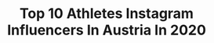 ---
title: Top 10 Athletes Instagram Influencers In Austria In 2020
description: >-
  Find top athletes Instagram influencers in Austria in 2020. Most popular hashtags: #grtcrew #kata #karate #motivation.
platform: Instagram
profiles:
  - username: "melamed_matan"
    fullname: >-
      MATAN MELAMED 🦍🌏
    location: "Austria"
    followers: 3016
    engagement: 2401
    commentsToLikes: 0.122842
    id: ck8wdepc7dqbq0j78ei7iqntg
    verified: false
    hashtags: "#calisthenics, #gymnastics, #gym, #gornation"
  - username: "tulyakova_d"
    fullname: >-
      DARIA
    location: "Austria"
    followers: 34152
    engagement: 1774
    commentsToLikes: 0.013362
    id: ck14kzgmbs3jy0i19t6dow856
    verified: false
    hashtags: "#athlete, #nationalcamp, #vacation, #nationalteam"
  - username: "alex.uhlig_fitness"
    fullname: >-
      Alexander Uhlig
    location: "Austria"
    followers: 8126
    engagement: 821
    commentsToLikes: 0.144772
    id: ck8t54kfn8qyg0j78fq6msev9
    verified: false
    hashtags: "#niemalsaufgeben, #fitnesslove, #kagran, #veinspoppin"
  - username: "stewy_mac3"
    fullname: >-
      Stewart McSweyn
    location: "Austria"
    followers: 13380
    engagement: 2370
    commentsToLikes: 0.020310
    id: ck5qbyszwo18y0i11lx1di94r
    verified: true
    hashtags: "#mtcrising, #roadtothefinal, #beansingit, #nohumanislimited"
  - username: "evanjrocha"
    fullname: >-
      Evan Rocha / Athlete / Creator
    location: "Austria"
    followers: 6996
    engagement: 1527
    commentsToLikes: 0.125798
    id: ck6ueujd8t6in0j71azf4u9mi
    verified: false
    hashtags: "#grt, #kaboomfullinquadrifflanded, #244, #grtcrew"
  - username: "mariaf1708"
    fullname: >-
      ▫️Maria Fursova▫️
    location: "Austria"
    followers: 6154
    engagement: 1430
    commentsToLikes: 0.016921
    id: ck137o9p2cjbs0i19qgp4t2hp
    verified: false
    hashtags: "#martialartsgirls, #dailymotivation, #salzburg, #nike"
  - username: "emmi.peltonen"
    fullname: >-
      Emmi Peltonen
    location: "Austria"
    followers: 12255
    engagement: 1667
    commentsToLikes: 0.011525
    id: ck5zw0p9v596o0i14daeklpvr
    verified: false
    hashtags: "#taitoluistelunsm2020, #excusethegloves"
  - username: "evamariabrem"
    fullname: >-
      EVA-MARIA Brem
    location: "Austria"
    followers: 76631
    engagement: 440
    commentsToLikes: 0.005251
    id: ck55n91dn5pou0i11sxmwv5y9
    verified: true
    hashtags: "#weiterimmerweiter, #workworkworkworkwork, #stayhome, #thankful"
  - username: "thomas_iceberg"
    fullname: >-
      Thomas Eichberger 🇦🇹 Alpinist
    location: "Austria"
    followers: 24908
    engagement: 675
    commentsToLikes: 0.060474
    id: ck14jfsxzk4a80i19qszdfhlp
    verified: false
    hashtags: "#alpinismo, #videooftheday, #fitnessmodel, #summit"
  - username: "andrescytorres7"
    fullname: >-
      Andrés Torres 🇪🇸
    location: "Austria"
    followers: 12664
    engagement: 536
    commentsToLikes: 0.068641
    id: ck6ud4thmj5au0j71dcb8d9ut
    verified: false
    hashtags: "#pulisic, #premierleague, #davidluiz, #werbung"
---
